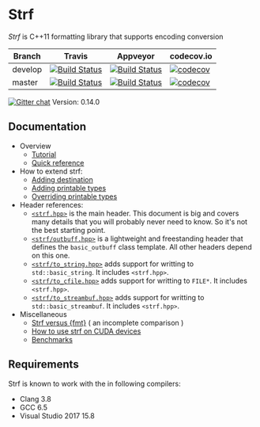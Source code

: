 # Strf

*Strf* is C++11 formatting library that supports encoding conversion

Branch   | Travis | Appveyor | codecov.io
---------|--------|----------|-----------
develop  | [![Build Status](https://travis-ci.com/robhz786/strf.svg?branch=develop)](https://travis-ci.com/robhz786/strf)| [![Build Status](https://ci.appveyor.com/api/projects/status/github/robhz786/strf?branch=develop&svg=true)](https://ci.appveyor.com/project/robhz786/strf/branch/develop)| [![codecov](https://codecov.io/gh/robhz786/robhz786/branch/develop/graph/badge.svg)](https://codecov.io/gh/robhz786/strf/branch/develop)
master   | [![Build Status](https://travis-ci.com/robhz786/strf.svg?branch=master)](https://travis-ci.com/robhz786/strf)| [![Build Status](https://ci.appveyor.com/api/projects/status/github/robhz786/strf?branch=master&svg=true)](https://ci.appveyor.com/project/robhz786/strf/branch/master)| [![codecov](https://codecov.io/gh/robhz786/robhz786/branch/master/graph/badge.svg)](https://codecov.io/gh/robhz786/strf/branch/master)

[![Gitter chat](https://badges.gitter.im/gitterHQ/gitter.png)](https://gitter.im/cpp-strf/strf)
Version: 0.14.0

## Documentation

* Overview
  * [Tutorial](http://robhz786.github.io/strf/v0.14.0/tutorial.html)
  * [Quick reference](http://robhz786.github.io/strf/v0.14.0/quick_reference.html)
* How to extend strf:
  * [Adding destination](http://robhz786.github.io/strf/v0.14.0/howto_add_destination.html)
  * [Adding printable types](http://robhz786.github.io/strf/v0.14.0/howto_add_printable_types.html)
  * [Overriding printable types](http://robhz786.github.io/strf/v0.14.0/howto_override_printable_types.html)
* Header references:
  * [`<strf.hpp>`](http://robhz786.github.io/strf/v0.14.0/strf_hpp.html) is the main header. This document is big and covers many details that you will probably never need to know. So it's not the best starting point.
  * [`<strf/outbuff.hpp>`](http://robhz786.github.io/strf/v0.14.0/outbuff_hpp.html) is a lightweight and freestanding header that defines the `basic_outbuff` class template. All other headers depend on this one.
  * [`<strf/to_string.hpp>`](http://robhz786.github.io/strf/v0.14.0/to_string_hpp.html) adds support for writting to `std::basic_string`. It includes `<strf.hpp>`.
  * [`<strf/to_cfile.hpp>`](http://robhz786.github.io/strf/v0.14.0/to_cfile_hpp.html)  adds support for writting to `FILE*`. It includes `<strf.hpp>`.
  * [`<strf/to_streambuf.hpp>`](http://robhz786.github.io/strf/v0.14.0/to_streambuf_hpp.html) adds support for writting to `std::basic_streambuf`. It includes `<strf.hpp>`.
* Miscellaneous
  * [Strf versus {fmt}](http://robhz786.github.io/strf/v0.14.0/versus_fmtlib.html)  ( an incomplete comparison )
  * [How to use strf on CUDA devices](http://robhz786.github.io/strf/v0.14.0/cuda.html)
  * [Benchmarks](http://robhz786.github.io/strf-benchmarks/v0.14.0/results.html)

## Requirements

Strf is known to work with the in following compilers:

* Clang 3.8
* GCC 6.5
* Visual Studio 2017 15.8


